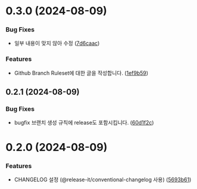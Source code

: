 

# 0.3.0 (2024-08-09)


### Bug Fixes

* 일부 내용이 맞지 않아 수정 ([7d6caac](https://github.com/GennYoon/git-flow/commit/7d6caac5980f0a32593b8eeb6b9e6f419ff30772))


### Features

* Github Branch Ruleset에 대한 글을 작성합니다. ([1ef9b59](https://github.com/GennYoon/git-flow/commit/1ef9b5988ba72242c66262bb9c991bd1c7ffc42d))

## 0.2.1 (2024-08-09)


### Bug Fixes

* bugfix 브랜치 생성 규칙에 release도 포함시킵니다. ([60d1f2c](https://github.com/GennYoon/git-flow/commit/60d1f2cb0d8595933a6974977567a7bfeda9e9cc))

# 0.2.0 (2024-08-09)


### Features

* CHANGELOG 설정 (@release-it/conventional-changelog 사용) ([5693b61](https://github.com/GennYoon/git-flow/commit/5693b6195f33361618080135dd72aae830ef4e78))
